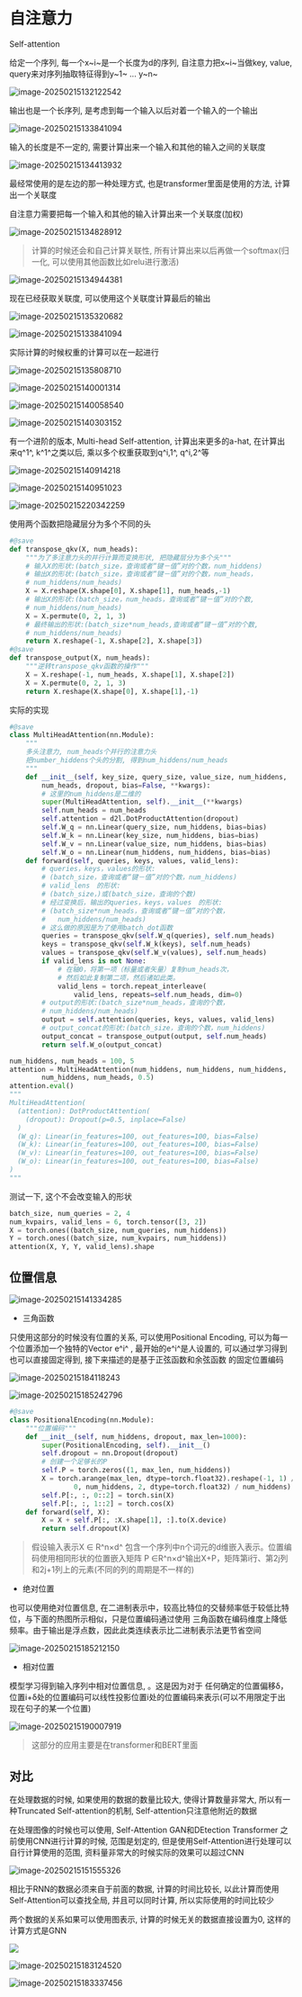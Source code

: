# 自注意力

Self-attention

给定一个序列, 每一个x~i~是一个长度为d的序列, 自注意力把x~i~当做key, value, query来对序列抽取特征得到y~1~ ... y~n~ 

![image-20250215132122542](https://picture-01-1316374204.cos.ap-beijing.myqcloud.com/picture/202502151321689.png)

输出也是一个长序列, 是考虑到每一个输入以后对着一个输入的一个输出

![image-20250215133841094](https://picture-01-1316374204.cos.ap-beijing.myqcloud.com/picture/202502151338231.png)

输入的长度是不一定的, 需要计算出来一个输入和其他的输入之间的关联度

![image-20250215134413932](https://picture-01-1316374204.cos.ap-beijing.myqcloud.com/picture/202502151344118.png)

最经常使用的是左边的那一种处理方式, 也是transformer里面是使用的方法, 计算出一个关联度

自注意力需要把每一个输入和其他的输入计算出来一个关联度(加权)

![image-20250215134828912](https://picture-01-1316374204.cos.ap-beijing.myqcloud.com/picture/202502151348981.png)

> 计算的时候还会和自己计算关联性, 所有计算出来以后再做一个softmax(归一化, 可以使用其他函数比如relu进行激活)

![image-20250215134944381](https://picture-01-1316374204.cos.ap-beijing.myqcloud.com/picture/202502151349470.png)

现在已经获取关联度, 可以使用这个关联度计算最后的输出

![image-20250215135320682](https://picture-01-1316374204.cos.ap-beijing.myqcloud.com/picture/202502151353783.png)

![image-20250215133841094](https://picture-01-1316374204.cos.ap-beijing.myqcloud.com/picture/202502151338231.png)

实际计算的时候权重的计算可以在一起进行

![image-20250215135808710](https://picture-01-1316374204.cos.ap-beijing.myqcloud.com/picture/202502151358802.png)

![image-20250215140001314](https://picture-01-1316374204.cos.ap-beijing.myqcloud.com/picture/202502151400401.png)

![image-20250215140058540](https://picture-01-1316374204.cos.ap-beijing.myqcloud.com/picture/202502151400602.png)

![image-20250215140303152](https://picture-01-1316374204.cos.ap-beijing.myqcloud.com/picture/202502151403236.png)

有一个进阶的版本, Multi-head Self-attention, 计算出来更多的a-hat, 在计算出来q^1^, k^1^之类以后, 乘以多个权重获取到q^i,1^, q^i,2^等

![image-20250215140914218](https://picture-01-1316374204.cos.ap-beijing.myqcloud.com/picture/202502151409306.png)

![image-20250215140951023](https://picture-01-1316374204.cos.ap-beijing.myqcloud.com/picture/202502151409071.png)

![image-20250215220342259](https://picture-01-1316374204.cos.ap-beijing.myqcloud.com/picture/202502152203424.png)

使用两个函数把隐藏层分为多个不同的头

```python
#@save
def transpose_qkv(X, num_heads):
    """为了多注意力头的并行计算而变换形状, 把隐藏层分为多个头"""
    # 输入X的形状:(batch_size，查询或者“键－值”对的个数，num_hiddens)
    # 输出X的形状:(batch_size，查询或者“键－值”对的个数，num_heads，
    # num_hiddens/num_heads)
    X = X.reshape(X.shape[0], X.shape[1], num_heads,-1)
    # 输出X的形状:(batch_size，num_heads，查询或者“键－值”对的个数,
    # num_hiddens/num_heads)
    X = X.permute(0, 2, 1, 3)
    # 最终输出的形状:(batch_size*num_heads,查询或者“键－值”对的个数,
    # num_hiddens/num_heads)
    return X.reshape(-1, X.shape[2], X.shape[3])
#@save
def transpose_output(X, num_heads):
    """逆转transpose_qkv函数的操作"""
    X = X.reshape(-1, num_heads, X.shape[1], X.shape[2])
    X = X.permute(0, 2, 1, 3)
    return X.reshape(X.shape[0], X.shape[1],-1)
```

实际的实现

```python
#@save
class MultiHeadAttention(nn.Module):
    """
    多头注意力, num_heads个并行的注意力头
    把number_hiddens个头的分割, 得到num_hiddens/num_heads
    """
    def __init__(self, key_size, query_size, value_size, num_hiddens,
        num_heads, dropout, bias=False, **kwargs):
        # 这里的num_hiddens是二维的
        super(MultiHeadAttention, self).__init__(**kwargs)
        self.num_heads = num_heads
        self.attention = d2l.DotProductAttention(dropout)
        self.W_q = nn.Linear(query_size, num_hiddens, bias=bias)
        self.W_k = nn.Linear(key_size, num_hiddens, bias=bias)
        self.W_v = nn.Linear(value_size, num_hiddens, bias=bias)
        self.W_o = nn.Linear(num_hiddens, num_hiddens, bias=bias)
    def forward(self, queries, keys, values, valid_lens):
        # queries，keys，values的形状:
        # (batch_size，查询或者“键－值”对的个数，num_hiddens)
        # valid_lens　的形状:
        # (batch_size，)或(batch_size，查询的个数)
        # 经过变换后，输出的queries，keys，values　的形状:
        # (batch_size*num_heads，查询或者“键－值”对的个数，
        #   num_hiddens/num_heads)
        # 这么做的原因是为了使用batch_dot函数
        queries = transpose_qkv(self.W_q(queries), self.num_heads)
        keys = transpose_qkv(self.W_k(keys), self.num_heads)
        values = transpose_qkv(self.W_v(values), self.num_heads)
        if valid_lens is not None:
            # 在轴0，将第一项（标量或者矢量）复制num_heads次，
            # 然后如此复制第二项，然后诸如此类。
            valid_lens = torch.repeat_interleave(
                valid_lens, repeats=self.num_heads, dim=0)
        # output的形状:(batch_size*num_heads，查询的个数，
        # num_hiddens/num_heads)
        output = self.attention(queries, keys, values, valid_lens)
        # output_concat的形状:(batch_size，查询的个数，num_hiddens)
        output_concat = transpose_output(output, self.num_heads)
        return self.W_o(output_concat)
```

```python
num_hiddens, num_heads = 100, 5
attention = MultiHeadAttention(num_hiddens, num_hiddens, num_hiddens,
        num_hiddens, num_heads, 0.5)
attention.eval()
"""
MultiHeadAttention(
  (attention): DotProductAttention(
    (dropout): Dropout(p=0.5, inplace=False)
  )
  (W_q): Linear(in_features=100, out_features=100, bias=False)
  (W_k): Linear(in_features=100, out_features=100, bias=False)
  (W_v): Linear(in_features=100, out_features=100, bias=False)
  (W_o): Linear(in_features=100, out_features=100, bias=False)
)
"""
```

测试一下, 这个不会改变输入的形状

```python
batch_size, num_queries = 2, 4
num_kvpairs, valid_lens = 6, torch.tensor([3, 2])
X = torch.ones((batch_size, num_queries, num_hiddens))
Y = torch.ones((batch_size, num_kvpairs, num_hiddens))
attention(X, Y, Y, valid_lens).shape
```

## 位置信息

![image-20250215141334285](https://picture-01-1316374204.cos.ap-beijing.myqcloud.com/picture/202502151413386.png)

+ 三角函数

只使用这部分的时候没有位置的关系, 可以使用Positional Encoding, 可以为每一个位置添加一个独特的Vector e^i^ , 最开始的e^i^是人设置的, 可以通过学习得到也可以直接固定得到, 接下来描述的是基于正弦函数和余弦函数 的固定位置编码

![image-20250215184118243](https://picture-01-1316374204.cos.ap-beijing.myqcloud.com/picture/202502151841293.png)

![image-20250215185242796](https://picture-01-1316374204.cos.ap-beijing.myqcloud.com/picture/202502151852855.png)

```python
#@save
class PositionalEncoding(nn.Module):
    """位置编码"""
    def __init__(self, num_hiddens, dropout, max_len=1000):
        super(PositionalEncoding, self).__init__()
        self.dropout = nn.Dropout(dropout)
        # 创建一个足够长的P
        self.P = torch.zeros((1, max_len, num_hiddens))
        X = torch.arange(max_len, dtype=torch.float32).reshape(-1, 1) / torch.pow(10000, torch.arange(
                0, num_hiddens, 2, dtype=torch.float32) / num_hiddens)
        self.P[:, :, 0::2] = torch.sin(X)
        self.P[:, :, 1::2] = torch.cos(X)
    def forward(self, X):
        X = X + self.P[:, :X.shape[1], :].to(X.device)
        return self.dropout(X)
```



> 假设输入表示X ∈ R^n×d^ 包含一个序列中n个词元的d维嵌入表示。位置编码使用相同形状的位置嵌入矩阵 P ∈R^n×d^输出X+P，矩阵第i行、第2j列和2j+1列上的元素(不同的列的周期是不一样的)

+ 绝对位置

也可以使用绝对位置信息, 在二进制表示中，较高比特位的交替频率低于较低比特位，与下面的热图所示相似，只是位置编码通过使用 三角函数在编码维度上降低频率。由于输出是浮点数，因此此类连续表示比二进制表示法更节省空间

![image-20250215185212150](https://picture-01-1316374204.cos.ap-beijing.myqcloud.com/picture/202502151852209.png)

+ 相对位置

模型学习得到输入序列中相对位置信息, 。这是因为对于 任何确定的位置偏移δ，位置i+δ处的位置编码可以线性投影位置i处的位置编码来表示(可以不用限定于出现在句子的某一个位置)

![image-20250215190007919](https://picture-01-1316374204.cos.ap-beijing.myqcloud.com/picture/202502151900966.png)



> 这部分的应用主要是在transformer和BERT里面

## 对比

在处理数据的时候, 如果使用的数据的数量比较大, 使得计算数量非常大, 所以有一种Truncated Self-attention的机制, Self-attention只注意他附近的数据

在处理图像的时候也可以使用, Self-Attention GAN和DEtection Transformer 之前使用CNN进行计算的时候, 范围是划定的, 但是使用Self-Attention进行处理可以自行计算使用的范围, 资料量非常大的时候实际的效果可以超过CNN

![image-20250215151555326](https://picture-01-1316374204.cos.ap-beijing.myqcloud.com/picture/202502151515414.png)

相比于RNN的数据必须来自于前面的数据, 计算的时间比较长, 以此计算而使用Self-Attention可以查找全局, 并且可以同时计算, 所以实际使用的时间比较少

两个数据的关系如果可以使用图表示, 计算的时候无关的数据直接设置为0, 这样的计算方式是GNN

![](https://picture-01-1316374204.cos.ap-beijing.myqcloud.com/picture/202502151515414.png)

![image-20250215183124520](https://picture-01-1316374204.cos.ap-beijing.myqcloud.com/picture/202502151831582.png)

![image-20250215183337456](https://picture-01-1316374204.cos.ap-beijing.myqcloud.com/picture/202502151833516.png)